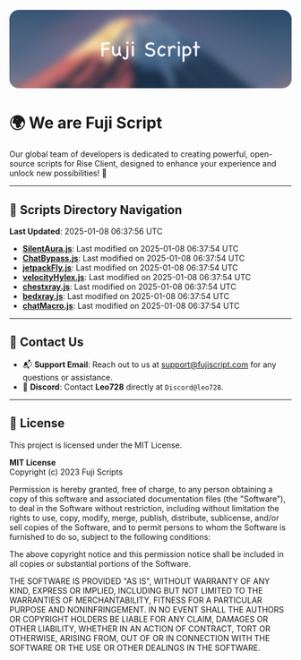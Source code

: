 ![Banner](.github/b.webp)

# 🌍 **We are Fuji Script**

Our global team of developers is dedicated to creating powerful, open-source scripts for Rise Client, designed to enhance your experience and unlock new possibilities! 🌟

---
<!-- SCRIPTS_NAVIGATION_START -->
## 📂 **Scripts Directory Navigation**

**Last Updated**: 2025-01-08 06:37:56 UTC

- **[SilentAura.js](scripts/SilentAura.js)**: Last modified on 2025-01-08 06:37:54 UTC
- **[ChatBypass.js](scripts/ChatBypass.js)**: Last modified on 2025-01-08 06:37:54 UTC
- **[jetpackFly.js](scripts/jetpackFly.js)**: Last modified on 2025-01-08 06:37:54 UTC
- **[velocityHylex.js](scripts/velocityHylex.js)**: Last modified on 2025-01-08 06:37:54 UTC
- **[chestxray.js](scripts/chestxray.js)**: Last modified on 2025-01-08 06:37:54 UTC
- **[bedxray.js](scripts/bedxray.js)**: Last modified on 2025-01-08 06:37:54 UTC
- **[chatMacro.js](scripts/chatMacro.js)**: Last modified on 2025-01-08 06:37:54 UTC

<!-- SCRIPTS_NAVIGATION_END -->

---

## 💬 **Contact Us**  
- 📬 **Support Email**: Reach out to us at [support@fujiscript.com](mailto:support@fujiscript.com) for any questions or assistance.  
- 💬 **Discord**: Contact **Leo728** directly at `Discord@leo728`.

---

## 📜 **License**

This project is licensed under the MIT License.  

**MIT License**  
Copyright (c) 2023 Fuji Scripts  

Permission is hereby granted, free of charge, to any person obtaining a copy of this software and associated documentation files (the "Software"), to deal in the Software without restriction, including without limitation the rights to use, copy, modify, merge, publish, distribute, sublicense, and/or sell copies of the Software, and to permit persons to whom the Software is furnished to do so, subject to the following conditions:  

The above copyright notice and this permission notice shall be included in all copies or substantial portions of the Software.  

THE SOFTWARE IS PROVIDED "AS IS", WITHOUT WARRANTY OF ANY KIND, EXPRESS OR IMPLIED, INCLUDING BUT NOT LIMITED TO THE WARRANTIES OF MERCHANTABILITY, FITNESS FOR A PARTICULAR PURPOSE AND NONINFRINGEMENT. IN NO EVENT SHALL THE AUTHORS OR COPYRIGHT HOLDERS BE LIABLE FOR ANY CLAIM, DAMAGES OR OTHER LIABILITY, WHETHER IN AN ACTION OF CONTRACT, TORT OR OTHERWISE, ARISING FROM, OUT OF OR IN CONNECTION WITH THE SOFTWARE OR THE USE OR OTHER DEALINGS IN THE SOFTWARE.  
